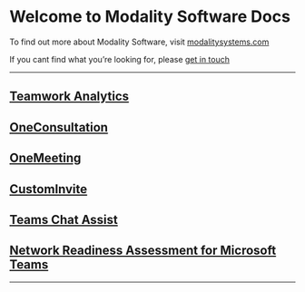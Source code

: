 # Welcome to Modality Software Docs

To find out more about Modality Software, visit [modalitysystems.com](https://www.modalitysystems.com/)

If you cant find what you’re looking for, please [get in touch](mailto:enquiries@modalitysystems.com)

------

## [Teamwork Analytics](/twa/README.md)

## [OneConsultation](https://docs.oneconsultation.net/)

## [OneMeeting](/OneMeeting/OneMeetingCVISetup.md)

## [CustomInvite](/CustomInvite/README.md)

## [Teams Chat Assist](/TeamsChatAssist/readme.md)

## [Network Readiness Assessment for Microsoft Teams](/TeamsNetworkReadiness/Network%20Readiness%20Assessment%20for%20Microsoft%20Teams.html)

------
